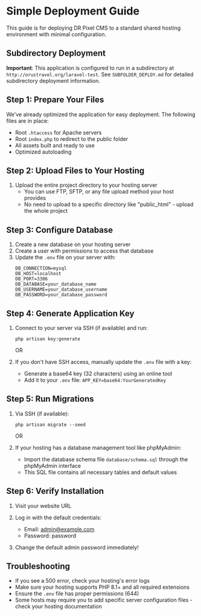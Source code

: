 # Simple Deployment Guide

This guide is for deploying DR Pixel CMS to a standard shared hosting environment with minimal configuration.

## Subdirectory Deployment

**Important**: This application is configured to run in a subdirectory at `http://orustravel.org/laravel-test`. 
See `SUBFOLDER_DEPLOY.md` for detailed subdirectory deployment information.

## Step 1: Prepare Your Files

We've already optimized the application for easy deployment. The following files are in place:
- Root `.htaccess` for Apache servers
- Root `index.php` to redirect to the public folder
- All assets built and ready to use
- Optimized autoloading

## Step 2: Upload Files to Your Hosting

1. Upload the entire project directory to your hosting server
   - You can use FTP, SFTP, or any file upload method your host provides
   - No need to upload to a specific directory like "public_html" - upload the whole project

## Step 3: Configure Database

1. Create a new database on your hosting server
2. Create a user with permissions to access that database
3. Update the `.env` file on your server with:
   ```
   DB_CONNECTION=mysql
   DB_HOST=localhost
   DB_PORT=3306
   DB_DATABASE=your_database_name
   DB_USERNAME=your_database_username
   DB_PASSWORD=your_database_password
   ```

## Step 4: Generate Application Key

1. Connect to your server via SSH (if available) and run:
   ```
   php artisan key:generate
   ```

   OR

2. If you don't have SSH access, manually update the `.env` file with a key:
   - Generate a base64 key (32 characters) using an online tool
   - Add it to your `.env` file: `APP_KEY=base64:YourGeneratedKey`

## Step 5: Run Migrations

1. Via SSH (if available):
   ```
   php artisan migrate --seed
   ```

   OR

2. If your hosting has a database management tool like phpMyAdmin:
   - Import the database schema file `database/schema.sql` through the phpMyAdmin interface
   - This SQL file contains all necessary tables and default values

## Step 6: Verify Installation

1. Visit your website URL
2. Log in with the default credentials:
   - Email: admin@example.com
   - Password: password

3. Change the default admin password immediately!

## Troubleshooting

- If you see a 500 error, check your hosting's error logs
- Make sure your hosting supports PHP 8.1+ and all required extensions
- Ensure the `.env` file has proper permissions (644)
- Some hosts may require you to add specific server configuration files - check your hosting documentation 